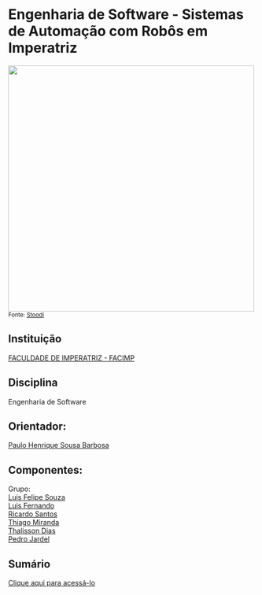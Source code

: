 <h1>Engenharia de Software - Sistemas de Automação com Robôs em Imperatriz</h1>

<img src="https://www.stoodi.com.br/wp-content/uploads/2020/03/engenharia-de-software-1.jpg" width="500px" height="500px" style="text-align: center">
<small>Fonte: <a href="https://www.stoodi.com.br/blog/carreira/engenharia-de-software/">Stoodi</a></small>


<h2>Instituição</h2>

<a href="https://github.com/NT-Facimp">FACULDADE DE IMPERATRIZ - FACIMP</a>

<h2>Disciplina</h2>

Engenharia de Software

<h2>Orientador:</h2>

<a href="https://github.com/agenteph">Paulo Henrique Sousa Barbosa</a>

<h2>Componentes:</h2>

Grupo: <br><a href="https://github.com/LF21-O-souza">Luis Felipe Souza</a><br> <a href="https://github.com/Luysd2">Luis Fernando</a><br> <a href="https://github.com/ricarrdoo">Ricardo Santos</a><br> <a href="https://github.com/thiagoam74">Thiago Miranda</a><br> 
<a href="https://github.com/ThalissonDias">Thalisson Dias</a><br> <a href="https://github.com/p3drodeveloper">Pedro Jardel</a>

<h2>Sumário</h2>

<a href="https://github.com/LF21-O-souza/Soft-Hello-Wolrd/wiki/Sum%C3%A1rio">Clique aqui para acessá-lo</a>
 

